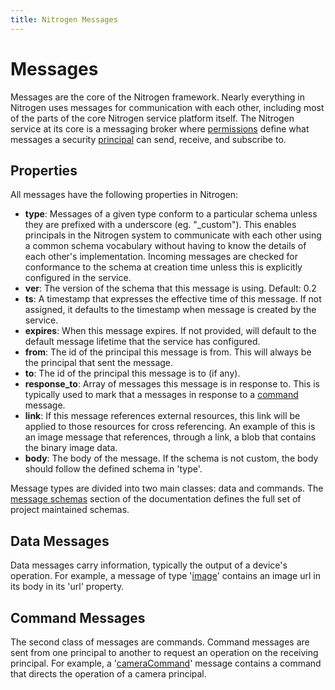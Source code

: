 ```yaml
---
title: Nitrogen Messages
---
```


# Messages

Messages are the core of the Nitrogen framework. Nearly everything in Nitrogen uses messages for communication with each other, including most of the parts of the core Nitrogen service platform itself. The Nitrogen service at its core is a messaging broker where [permissions](./permissions.html) define what messages a security [principal](./principals.html) can send, receive, and subscribe to.

## Properties

All messages have the following properties in Nitrogen:

* <b>type</b>: Messages of a given type conform to a particular schema unless they are prefixed with a underscore (eg. "_custom"). This enables principals in the Nitrogen system to communicate with each other using a common schema vocabulary without having to know the details of each other's implementation. Incoming messages are checked for conformance to the schema at creation time unless this is explicitly configured in the service.
* <b>ver</b>: The version of the schema that this message is using. Default: 0.2
* <b>ts</b>: A timestamp that expresses the effective time of this message. If not assigned, it defaults to the timestamp when message is created by the service.
* <b>expires</b>: When this message expires. If not provided, will default to the default message lifetime that the service has configured.
* <b>from</b>: The id of the principal this message is from. This will always be the principal that sent the message.
* <b>to</b>: The id of the principal this message is to (if any).
* <b>response_to</b>: Array of messages this message is in response to. This is typically used to mark that a messages in response to a [command](./commands.html) message.
* <b>link</b>: If this message references external resources, this link will be applied to those resources for cross referencing. An example of this is an image message that references, through a link, a blob that contains the binary image data.
* <b>body</b>: The body of the message.  If the schema is not custom, the body should follow the defined schema in 'type'.

Message types are divided into two main classes: data and commands. The [message schemas](/docs/schemas/cameraCommand.html) section of the documentation defines the full set of project maintained schemas.

## Data Messages

Data messages carry information, typically the output of a device's operation.  For example, a message of type '[image](/docs/schemas/image.html)' contains an image url in its body in its 'url' property.

## Command Messages

The second class of messages are commands. Command messages are sent from one principal to another to request an operation on the receiving principal.  For example, a '[cameraCommand](/docs/schemas/cameraCommand.html)' message contains a command that directs the operation of a camera principal.